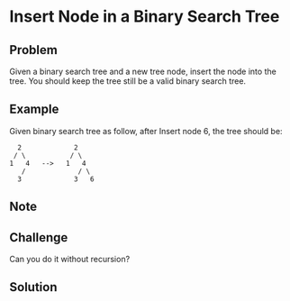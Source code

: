 Insert Node in a Binary Search Tree
===



Problem
-------

Given a binary search tree and a new tree node, insert the node into the tree. You should keep the tree still be a valid binary search tree.

Example
-------

Given binary search tree as follow, after Insert node 6, the tree should be:

      2             2
     / \           / \
    1   4   -->   1   4
       /             / \ 
      3             3   6
  
Note
---------

Challenge
---------

Can you do it without recursion?

Solution
--------

